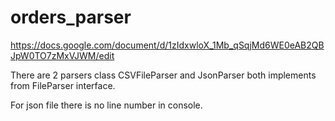 # orders_parser
https://docs.google.com/document/d/1zIdxwloX_1Mb_qSqjMd6WE0eAB2QBJpW0TO7zMxVJWM/edit

There are 2 parsers class CSVFileParser and JsonParser both implements from FileParser interface.

For json file there is no line number in console.


